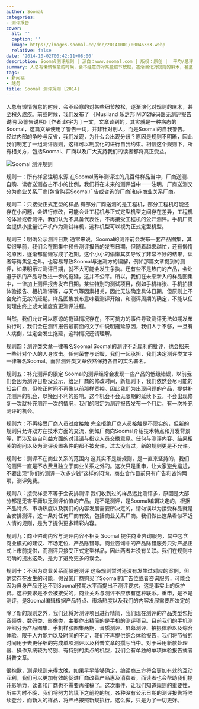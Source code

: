 ```yaml
---
author: Soomal
categories:
- 测评报告
cover:
  alt: ''
  caption: ''
  image: https://images.soomal.cc/doc/20141001/00046383.webp
  relative: false
date: '2014-10-02T00:42:11+08:00'
description: Soomal测评规则 | 源自：www.soomal.com | 版权：原创 |  平均/总评分：09.05/3322
summary: 人总有懒惰懈怠的时候，会不经意的对某些细节放松，逐渐演化对规则的麻木，甚至积久成疾。前些时候，我们发布了《MD12解码器无测评报告说明 及警告说明》一文，文章谈到的，其实就是一种病态的Soomal，这篇文章使用了警告一词，并非针对别人，而是Soomal的自我警告。经过内部的争吵与反省，我们发现，为什么会出现分歧？原因是规则不明晰
tags:
- 新闻稿
- 站务
title: Soomal 测评规则 [2014]
---
```


人总有懒惰懈怠的时候，会不经意的对某些细节放松，逐渐演化对规则的麻木，甚至积久成疾。前些时候，我们发布了 《Musiland 乐之邦 MD12解码器无测评报告说明 及警告说明》[作者:赵宇为 ]
一文，文章谈到的，其实就是一种病态的Soomal，这篇文章使用了警告一词，并非针对别人，而是Soomal的自我警告。经过内部的争吵与反省，我们发现，为什么会出现分歧？原因是规则不明晰，因此我们制定了一组测评规则，这样可以制度化的进行自我约束。相信这个规则下，所有相关方，包括Soomal、厂商以及广大支持我们的读者都将真正受益。

![Soomal 测评规则](https://images.soomal.cc/doc/20141001/00046383.webp)




规则一：所有样品注明来源
在Soomal历年测评过的几百件样品当中，厂商送测、自购、读者送测各占不小的比例，我们将在未来的测评当中一一注明，厂商送测又分为商业关系厂商[包含购买Soomal广告或咨询的厂商]和非商业关系厂商。

规则二：只接受正式定型的样品
有部分厂商送测的是工程机，部分工程机可能还存在小问题，会进行修改，可能会让工程机与正式定型机型之间存在差异，工程机的体验或者测评，我们认为不具备代表性，不再接受工程机的公开测评。手机厂商会提供小批量试产机作为测试样机，这种机型可以视为正式定型机型。

规则三：明确公示测评日期
通常来说，Soomal的测评前会发布一套产品图集，其实很早前，我们会在图集中预告测评报告的发布日期，但随着越来越忙，还有懒惰的原因，逐渐都偷懒写成了近期。这个小小的偷懒其实导致了非常不好的结果，读者等得焦急之外，也容易导致Soomal与送测方的误解，例如那篇文章提到的测评，如果明示过测评日期，就不大可能会发生争执。还有些不是热门的产品，会让道于热门产品导致进一步的拖延，这并不公平。所以，我们在未来新入的样品图集中，一律加上测评报告发布日期。某些特别的测试项目，例如手机样张、手机拍摄体验报告、相机测评等，与天气等因素相关，因此无法确定具体日期，但原则上不会允许无故的延期。样品图集发布意味着测评开始，和测评周期的确定，不能以任何理由终止或大幅度变更测评进程。

当然，我们允许可以原谅的拖延情况存在，不可抗力的事件导致测评无法如期发布执行时，我们会在测评报告最前面的文字中说明拖延原因，我们人手不够，一旦有人病倒，注定会发生拖延，这种情况还请理解。

规则四：测评类文章一律署名Soomal
Soomal的测评不乏犀利的批评，也会招来一些针对个人的人身攻击。任何荣誉与诋毁，我们一起承担，我们决定测评类文字一律署名Soomal。而非测评类文章依然保持各自的实名署名。

规则五：补充测评的限定
Soomal的测评经常会发现一些产品的低级错误，以前我们会因为测评日期没公示，给足厂商的修改时间，新规则下，我们依然会尽可能的知会厂商，但修正时间不再像以前那样宽裕。因此我们为出现问题的产品，提供补充测评的机会，以挽回不利的影响。这个机会不会无限期的延续下去，不会出现修复一次就补充测评一次的情况，我们的限定为测评报告发布一个月后，有一次补充测评的机会。

规则六：不再接受厂商人员过度接触
完全拒绝厂商人员接触是不现实的，但新的规则只允许双方在技术方面的交流，例如厂商向Soomal介绍技术特点和开发背景等，而涉及各自利益方面的对话请与指定人员交换意见。任何与测评内容、结果相关的询问以及为测评设置条件的都不被允许，过去没有过，新的规则更是不允许。

规则七：测评不在商业关系的范围内
这其实不是新规则，是一直来坚持的，我们的测评一直是不收费且独立于商业关系之外的。这次只是重申，让大家避免尴尬，不要出现“你们的测评一次多少钱”这样的问询。商业合作目前只有广告和咨询两项，测评免费。

规则八：接受样品不等于会安排测评
我们收到过的样品远比测评多，原因是大部分都是无害平庸缺乏测评价值的产品。是不是测评，是Soomal编辑决定的，根据产品特点、市场热度以及我们的内容发展需要所决定的，请勿误以为接受样品就是会安排测评，这一条对任何厂商有效，包括商业关系厂商。我们做出这条看似不近人情的规则，是为了提供更多精彩内容。

规则九：商业咨询内容与测评内容不相关
Soomal 提供商业咨询服务，其中包含商业模式的建议、市场定位、产品除错等。商业咨询中的产品除错服务只对产品正式上市前提供，而测评只接受正式定型样品，因此两者并没有关联。我们在规则中明确的提出这条，是为了避免更多的误会。

规则十：不因为商业关系而躲避测评
这条规则暂时还没有发生过对应的案例，但确实存在发生的可能，假设某厂商购买了Soomal的广告位或者咨询服务，可能会因为自身产品还达不到Soomal预期水平而提出不测评要求，这是事实上的保护费。这种要求是不会被接受的，商业关系与测评不应该有这种联系。重申，是不是测评，是Soomal编辑根据产品特点、市场热度以及我们的内容发展需要所决定的

除了新的规则之外，我们还将对测评项目进行精简，我们现在测评的产品类型包括音频类、数码类、影像类，主要作出精简的是手机的测评项目。目前我们的手机测评细分为产品图集、手机样张图集两期、音质测评、屏幕测评、拍摄体验以及综合体验，限于人力能力以及时间的不足，我们不再提供综合体验报告，我们将节省的时间用于去更仔细的完成单项测评以及科普文章的撰写当中。对于采用新款处理器、操作系统较为特别、有特别的卖点的机型，我们会有单独的单项体验报告或者科普文章。

很抱歉，测评规则来得太晚，如果早早能够确定，编读商三方将会更加有效的互动互利，我们可以更加有效的促进厂商改善产品惠及消费者，而读者也会帮助我们提升影响力，读者和厂商也不需要再催稿了。这次事件，让我们知道规则的重要性，所幸为时不晚，我们将努力的填下之前挖的坑，各种没有公示日期的测评报告将陆续登台，而新入的样品，将严格按照新规执行。这么做，只是为了一切更好。